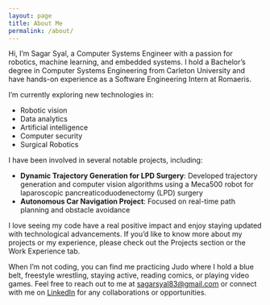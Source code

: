 ```yaml
---
layout: page
title: About Me
permalink: /about/
---
```


Hi, I’m Sagar Syal, a Computer Systems Engineer with a passion for robotics, machine learning, and embedded systems. I hold a Bachelor’s degree in Computer Systems Engineering from Carleton University and have hands-on experience as a Software Engineering Intern at Romaeris.

I’m currently exploring new technologies in:

- Robotic vision
- Data analytics
- Artificial intelligence
- Computer security
- Surgical Robotics

I have been involved in several notable projects, including:

- **Dynamic Trajectory Generation for LPD Surgery**: Developed trajectory generation and computer vision algorithms using a Meca500 robot for laparoscopic pancreaticoduodenectomy (LPD) surgery
- **Autonomous Car Navigation Project**: Focused on real-time path planning and obstacle avoidance

I love seeing my code have a real positive impact and enjoy staying updated with technological advancements. If you’d like to know more about my projects or my experience, please check out the Projects section or the Work Experience tab.

When I’m not coding, you can find me practicing Judo where I hold a blue belt, freestyle wrestling, staying active, reading comics, or playing video games. Feel free to reach out to me at [sagarsyal83@gmail.com](mailto:sagarsyal83@gmail.com) or connect with me on [LinkedIn](https://www.linkedin.com/in/sagar-syal) for any collaborations or opportunities.